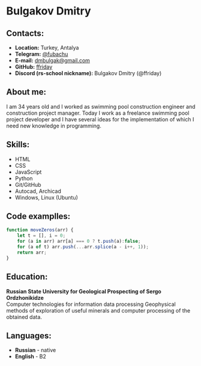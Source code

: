 # Bulgakov Dmitry
## Contacts:
* **Location:** Turkey, Antalya
* **Telegram:** [@fubachu](https://t.me/fubachu)
* **E-mail:** [dmbulgak@gmail.com](mailto:dmbulgak@gmail.com)
* **GitHub:** [ffriday](https://github.com/ffriday)
* **Discord (rs-school nickname):** Bulgakov Dmitry (@ffriday)
## About me:
I am 34 years old and I worked as swimming pool construction engineer and construction project manager. Today I work as a freelance swimming pool project developer and I have several ideas for the implementation of which I need new knowledge in programming.
## Skills:
* HTML
* CSS
* JavaScript
* Python
* Git/GitHub
* Autocad, Archicad
* Windows, Linux (Ubuntu)
## Code examplles:
```javascript
function moveZeros(arr) {
    let t = [], i = 0;
    for (a in arr) arr[a] === 0 ? t.push(a):false;
    for (a of t) arr.push(...arr.splice(a - i++, 1));
    return arr;
}
```
## Education:
**Russian State University for Geological Prospecting of Sergo Ordzhonikidze**  
Computer technologies for information data processing
Geophysical methods of exploration of useful minerals and computer
processing of the obtained data.
## Languages:
* **Russian** - native
* **English** - B2